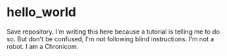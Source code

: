 # hello_world
Save repository.
I'm writing this here because a tutorial is telling me to do so.
But don't be confused, I'm not following blind instructions.
I'm not a robot. I am a Chronicom.
